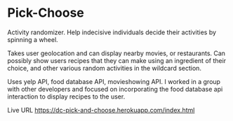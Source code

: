 # Pick-Choose
Activity randomizer. Help indecisive individuals decide their activities by spinning a wheel. 

Takes user geolocation and can display nearby movies, or restaurants. Can possibly show users recipes that they can make using an ingredient of their choice, and other various random activities in the wildcard section.

Uses yelp API, food database API, movieshowing API.
I worked in a group with other developers and focused on incorporating the food database api interaction to display recipes to the user.

Live URL
https://dc-pick-and-choose.herokuapp.com/index.html
